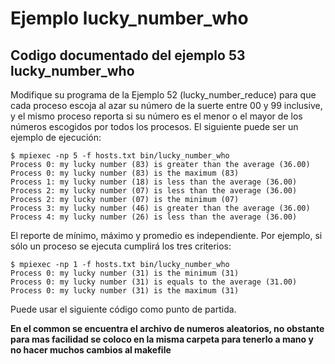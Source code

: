 # Ejemplo lucky_number_who

## Codigo documentado del ejemplo 53 lucky_number_who

Modifique su programa de la Ejemplo 52 (lucky_number_reduce) para que cada proceso escoja al azar su número de la suerte entre 00 y 99 inclusive, y el mismo proceso reporta si su número es el menor o el mayor de los números escogidos por todos los procesos. El siguiente puede ser un ejemplo de ejecución:

    $ mpiexec -np 5 -f hosts.txt bin/lucky_number_who
    Process 0: my lucky number (83) is greater than the average (36.00)
    Process 0: my lucky number (83) is the maximum (83)
    Process 1: my lucky number (18) is less than the average (36.00)
    Process 2: my lucky number (07) is less than the average (36.00)
    Process 2: my lucky number (07) is the minimum (07)
    Process 3: my lucky number (46) is greater than the average (36.00)
    Process 4: my lucky number (26) is less than the average (36.00)

El reporte de mínimo, máximo y promedio es independiente. Por ejemplo, si sólo un proceso se ejecuta cumplirá los tres criterios:

    $ mpiexec -np 1 -f hosts.txt bin/lucky_number_who
    Process 0: my lucky number (31) is the minimum (31)
    Process 0: my lucky number (31) is equals to the average (31.00)
    Process 0: my lucky number (31) is the maximum (31)

Puede usar el siguiente código como punto de partida.

**En el common se encuentra el archivo de numeros aleatorios, no obstante para mas facilidad se coloco en la misma carpeta para tenerlo a mano y no hacer muchos cambios al makefile**